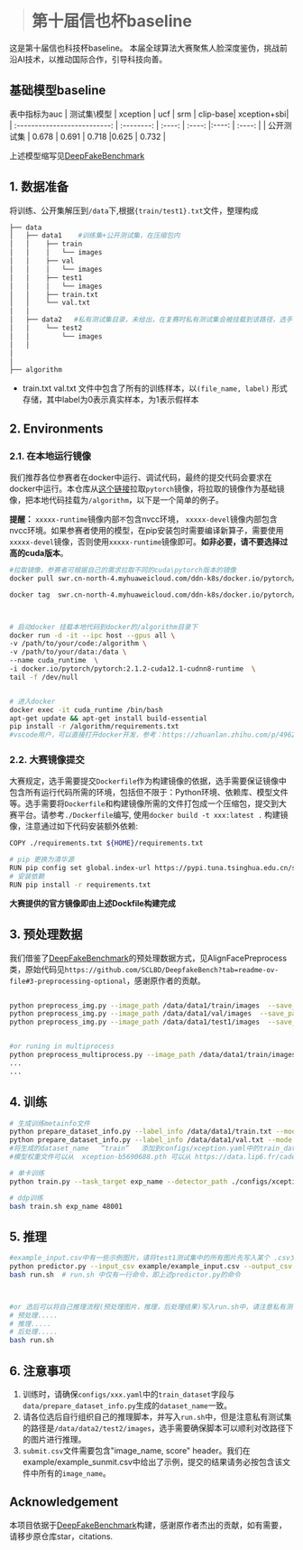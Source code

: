 <!--
 * @description: 
 * @param : 
 * @return: 
 * @Author: maoyangjun@xinye.com
 * @Date: 2025-04-28 14:35:42
 * @LastEditors: maoyangjun@xinye.com
-->
> # 第十届信也杯baseline
这是第十届信也科技杯baseline。 本届全球算法大赛聚焦人脸深度鉴伪，挑战前沿AI技术，以推动国际合作，引导科技向善。



## 基础模型baseline
<!-- 表格 -->
表中指标为auc
|           测试集\模型       |    xception    | ucf | srm |  clip-base| xception+sbi|
| :--------------------------: | :--------: | :----:  | :----: |:----: | :----: | 
| 公开测试集 | 0.678 | 0.691 | 0.718 |0.625 |   0.732  |


上述模型缩写见[DeepFakeBenchmark](https://github.com/SCLBD/DeepfakeBench)


## 1. 数据准备
将训练、公开集解压到`/data`下,根据`{train/test1}.txt`文件，整理构成
``` bash
├── data
│   ├── data1    #训练集+公开测试集，在压缩包内
│   │    ├── train
│   │    │   └── images
│   │    ├── val
│   │    │   └── images
│   │    ├── test1
│   │    │   └── images
│   │    ├── train.txt
│   │    └── val.txt
│   │  
│   ├── data2   #私有测试集目录，未给出，在复赛时私有测试集会被挂载到该路径，选手可以忽略
│   │    └── test2
│   │        └── images
│   │ 
│  
│        
├── algorithm

```

- train.txt val.txt 文件中包含了所有的训练样本，以`(file_name, label)` 形式存储，其中label为0表示真实样本，为1表示假样本


## 2. Environments
### 2.1. 在本地运行镜像 
我们推荐各位参赛者在docker中运行、调试代码，最终的提交代码会要求在docker中运行。本仓库从[这个链接](https://docker.aityp.com/r/docker.io/pytorch/pytorch)拉取`pytorch`镜像，将拉取的镜像作为基础镜像，把本地代码挂载为`/algorithm`，以下是一个简单的例子。

**提醒：**     `xxxxx-runtime`镜像内部`不`包含nvcc环境， `xxxxx-devel`镜像内部包含nvcc环境。如果参赛者使用的模型，在pip安装包时需要编译新算子，需要使用`xxxxx-devel`镜像，否则使用`xxxxx-runtime`镜像即可。**如非必要，请不要选择过高的cuda版本**。
``` bash
#拉取镜像，参赛者可根据自己的需求拉取不同的cuda\pytorch版本的镜像
docker pull swr.cn-north-4.myhuaweicloud.com/ddn-k8s/docker.io/pytorch/pytorch:2.1.2-cuda12.1-cudnn8-runtime

docker tag  swr.cn-north-4.myhuaweicloud.com/ddn-k8s/docker.io/pytorch/pytorch:2.1.2-cuda12.1-cudnn8-runtime  docker.io/pytorch/pytorch:2.1.2-cuda12.1-cudnn8-runtime



# 启动docker 挂载本地代码到docker的/algorithm目录下
docker run -d -it --ipc host --gpus all \ 
-v /path/to/your/code:/algorithm \       
-v /path/to/your/data:/data \
--name cuda_runtime  \
-i docker.io/pytorch/pytorch:2.1.2-cuda12.1-cudnn8-runtime  \
tail -f /dev/null


# 进入docker
docker exec -it cuda_runtime /bin/bash
apt-get update && apt-get install build-essential
pip install -r /algorithm/requirements.txt
#vscode用户，可以直接打开docker开发，参考：https://zhuanlan.zhihu.com/p/496213879 
```

### 2.2. 大赛镜像提交
大赛规定，选手需要提交`Dockerfile`作为构建镜像的依据，选手需要保证镜像中包含所有运行代码所需的环境，包括但不限于：Python环境、依赖库、模型文件等。选手需要将`Dockerfile`和构建镜像所需的文件打包成一个压缩包，提交到大赛平台。请参考`./Dockerfile`编写, 使用`docker build -t xxx:latest .` 构建镜像，注意通过如下代码安装额外依赖:
```bash
COPY ./requirements.txt ${HOME}/requirements.txt

# pip 更换为清华源
RUN pip config set global.index-url https://pypi.tuna.tsinghua.edu.cn/simple
# 安装依赖
RUN pip install -r requirements.txt
```

**大赛提供的官方镜像即由上述Dockfile构建完成**

## 3. 预处理数据
我们借鉴了[DeepFakeBenchmark](https://github.com/SCLBD/DeepfakeBench)的预处理数据方式，见AlignFacePreprocess类，原始代码见`https://github.com/SCLBD/DeepfakeBench?tab=readme-ov-file#3-preprocessing-optional`，感谢原作者的贡献。
``` bash

python preprocess_img.py --image_path /data/data1/train/images  --save_path /data/data1/train/images_crop
python preprocess_img.py --image_path /data/data1/val/images  --save_path /data/data1/val/images_crop
python preprocess_img.py --image_path /data/data1/test1/images  --save_path /data/data1/test1/images_crop


#or runing in multiprocess
python preprocess_multiprocess.py --image_path /data/data1/train/images  --save_path /data/data1/train/images_crop --total_splits 4
...
...

```


## 4. 训练
```bash
# 生成训练metainfo文件
python prepare_dataset_info.py --label_info /data/data1/train.txt --mode train --dataset_name train --dataset_root_path /data/data1/train/images_crop/crop
python prepare_dataset_info.py --label_info /data/data1/val.txt --mode val --dataset_name val --dataset_root_path /data/data1/val/images_crop/crop
#将生成的dataset_name   “train”   添加到configs/xception.yaml中的train_dataset:[train,]中, val添加至 test_dataset:[val,]中
#模型权重文件可以从  xception-b5690688.pth 可以从 https://data.lip6.fr/cadene/pretrainedmodels/ 下载

# 单卡训练
python train.py --task_target exp_name --detector_path ./configs/xception.yaml 

# ddp训练
bash train.sh exp_name 48001
```

## 5. 推理
```bash
#example_input.csv中有一些示例图片，请将test1测试集中的所有图片先写入某个 .csv文件中, 注意下列推理脚本中， input_csv中输入的图片是未经过预处理的原图，在predictor.py中会进行预处理
python predictor.py --input_csv example/example_input.csv --output_csv example/example_output.csv
bash run.sh  # run.sh 中仅有一行命令，即上述predictor.py的命令



#or 选后可以将自己推理流程(预处理图片，推理，后处理结果)写入run.sh中，请注意私有测试集的路径是/data/data2/test2/images   
# 预处理.....
# 推理.....
# 后处理.....
bash run.sh 

```

## 6. 注意事项
1. 训练时，请确保`configs/xxx.yaml`中的`train_dataset`字段与`data/prepare_dataset_info.py`生成的`dataset_name`一致。
2. 请各位选后自行组织自己的推理脚本，并写入`run.sh`中，但是注意私有测试集的路径是`/data/data2/test2/images`，选手需要确保脚本可以顺利对改路径下的图片进行推理。
3. `submit.csv`文件需要包含"image_name, score" header。我们在example/example_sunmit.csv中给出了示例，提交的结果请务必按包含该文件中所有的`image_name`。



## Acknowledgement
本项目依据于[DeepFakeBenchmark](https://github.com/SCLBD/DeepfakeBench)构建，感谢原作者杰出的贡献，如有需要，请移步原仓库star，citations.